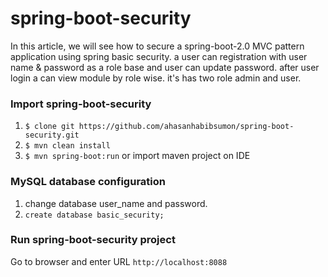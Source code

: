 # spring-boot-security
In this article, we will see how to secure a spring-boot-2.0 MVC pattern application using spring basic security. a user can registration with user name &amp; password as a role base and user can update password. after user login a can view module by role wise. it's has two role admin and user.

### Import spring-boot-security
1. `$ clone git https://github.com/ahasanhabibsumon/spring-boot-security.git`
2. `$ mvn clean install`
3. `$ mvn spring-boot:run` 
or import maven project on IDE 

### MySQL database configuration
1. change database user_name and password.
2. `create database basic_security;`

### Run spring-boot-security project
Go to browser and enter URL `http://localhost:8088`

